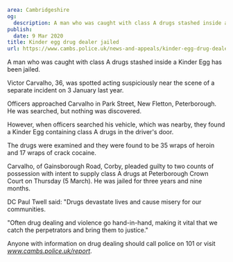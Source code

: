 ```yaml
area: Cambridgeshire
og:
  description: A man who was caught with class A drugs stashed inside a Kinder Egg has been jailed.
publish:
  date: 9 Mar 2020
title: Kinder egg drug dealer jailed
url: https://www.cambs.police.uk/news-and-appeals/kinder-egg-drug-dealer-jailed-01
```

A man who was caught with class A drugs stashed inside a Kinder Egg has been jailed.

Victor Carvalho, 36, was spotted acting suspiciously near the scene of a separate incident on 3 January last year.

Officers approached Carvalho in Park Street, New Fletton, Peterborough. He was searched, but nothing was discovered.

However, when officers searched his vehicle, which was nearby, they found a Kinder Egg containing class A drugs in the driver's door.

The drugs were examined and they were found to be 35 wraps of heroin and 17 wraps of crack cocaine.

Carvalho, of Gainsborough Road, Corby, pleaded guilty to two counts of possession with intent to supply class A drugs at Peterborough Crown Court on Thursday (5 March). He was jailed for three years and nine months.

DC Paul Twell said: "Drugs devastate lives and cause misery for our communities.

"Often drug dealing and violence go hand-in-hand, making it vital that we catch the perpetrators and bring them to justice."

Anyone with information on drug dealing should call police on 101 or visit _www.cambs.police.uk/report_.
